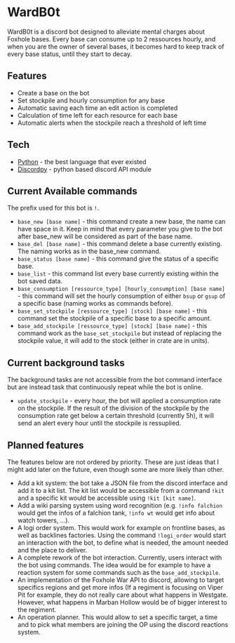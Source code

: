 # WardB0t

WardB0t is a discord bot designed to alleviate mental charges about Foxhole bases. Every base can consume up to 2 ressources hourly, and when you are the owner of several bases, it becomes hard to keep track of every base status, until they start to decay. 

## Features

- Create a base on the bot
- Set stockpile and hourly consumption for any base
- Automatic saving each time an edit action is completed
- Calculation of time left for each resource for each base
- Automatic alerts when the stockpile reach a threshold of left time

## Tech

- [Python](https://www.python.org/) - the best language that ever existed
- [Discordpy](https://discordpy.readthedocs.io/en/stable/) - python based discord API module

## Current Available commands

The prefix used for this bot is `!`.

- `base_new [base name]` - this command create a new base, the name can have space in it. Keep in mind that every parameter you give to the bot after base_new will be considered as part of the base name.
- `base_del [base name]` - this command delete a base currently existing. The naming works as in the base_new command.
- `base_status [base name]` - this command give the status of a specific base.
- `base_list` - this command list every base currently existing within the bot saved data.
- `base_consumption [ressource_type] [hourly_consumption] [base name]` - this command will set the hourly consumption of either `bsup` or `gsup` of a specific base (naming works as commands before).
- `base_set_stockpile [ressource_type] [stock] [base name]` - this command set the stockpile of a specific base to a specific amount.
- `base_add_stockpile [ressource_type] [stock] [base name]` - this command work as the `base_set_stockpile` but instead of replacing the stockpile value, it will add to the stock (either in crate are in units).

## Current background tasks
The background tasks are not accessible from the bot command interface but are instead task that continuously repeat while the bot is online.

- `update_stockpile` - every hour, the bot will applied a consumption rate on the stockpile. If the result of the division of the stockpile by the consumption rate get below a certain threshold (currently 5h), it will send an alert every hour until the stockpile is ressuplied.

## Planned features

The features below are not ordered by priority. These are just ideas that I might add later on the future, even though some are more likely than other.

- Add a kit system: the bot take a JSON file from the discord interface and add it to a kit list. The kit list would be accessible from a command `!kit` and a specific kit would be accessible using `!kit [kit name]`.
- Add a wiki parsing system using word recognition (e.g. `!info falchion` would get the infos of a falchion tank, `!info wt` would get info about watch towers, ...).
- A logi order system. This would work for example on frontline bases, as well as backlines factories. Using the command `!logi_order` would start an interaction with the bot, to define what is needed, the amount needed and the place to deliver.
- A complete rework of the bot interaction. Currently, users interact with the bot using commands. The idea would be for example to have a reaction system for some commands such as the `base_add_stockpile`.
- An implementation of the Foxhole War API to discord, allowing to target specifics regions and get more infos (If a regiment is focusing on Viper Pit for example, they do not really care about what happens in Westgate. However, what happens in Marban Hollow would be of bigger interest to the regiment.
- An operation planner. This would allow to set a specific target, a time and to pick what members are joining the OP using the discord reactions system.
